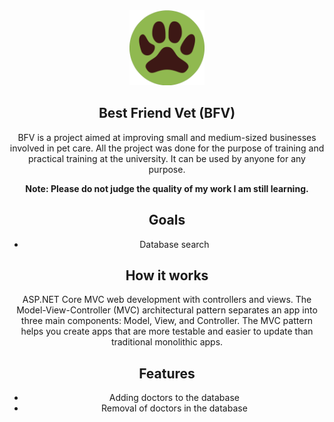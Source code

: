 <center><div style="text-align: center"><img src="/TESTAPP/wwwroot/favicon.ico" height="120px"><center>
<h2>Best Friend Vet (BFV)</h2>
</div>

BFV is a project aimed at improving small and medium-sized businesses involved in pet care. 
All the project was done for the purpose of training and practical training at the university. 
It can be used by anyone for any purpose.

__Note: Please do not judge the quality of my work I am still learning.__

## Goals
- Database search


## How it works
ASP.NET Core MVC web development with controllers and views. The Model-View-Controller (MVC) architectural pattern separates an app into three main components: Model, View, and Controller. The MVC pattern helps you create apps that are more testable and easier to update than traditional monolithic apps. 


## Features
* Adding doctors to the database
* Removal of doctors in the database
